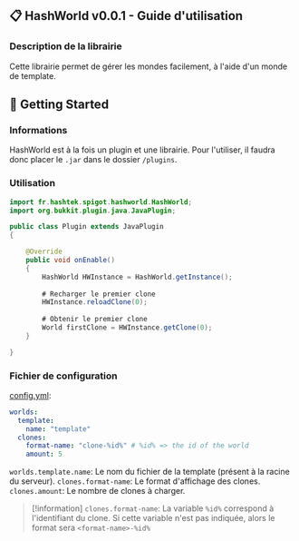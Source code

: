 ## 📋 HashWorld v0.0.1 - Guide d'utilisation

### Description de la librairie
Cette librairie permet de gérer les mondes facilement, à l'aide d'un monde de template.

## 🏁 Getting Started

### Informations

HashWorld est à la fois un plugin et une librairie. 
Pour l'utiliser, il faudra donc placer le `.jar` dans le dossier `/plugins`.

### Utilisation
```java
import fr.hashtek.spigot.hashworld.HashWorld;
import org.bukkit.plugin.java.JavaPlugin;

public class Plugin extends JavaPlugin
{

    @Override
    public void onEnable()
    {
        HashWorld HWInstance = HashWorld.getInstance();
        
        # Recharger le premier clone
        HWInstance.reloadClone(0);
        
        # Obtenir le premier clone
        World firstClone = HWInstance.getClone(0);
    }

}
```

### Fichier de configuration
<u>config.yml</u>:
```yaml
worlds:
  template:
    name: "template"
  clones:
    format-name: "clone-%id%" # %id% => the id of the world
    amount: 5
```
`worlds.template.name`: Le nom du fichier de la template (présent à la racine du serveur).
`clones.format-name`: Le format d'affichage des clones.
`clones.amount`: Le nombre de clones à charger.

> [!information]
> `clones.format-name`:
> La variable `%id%` correspond à l'identifiant du clone.
> Si cette variable n'est pas indiquée, alors le format sera `<format-name>-%id%`

